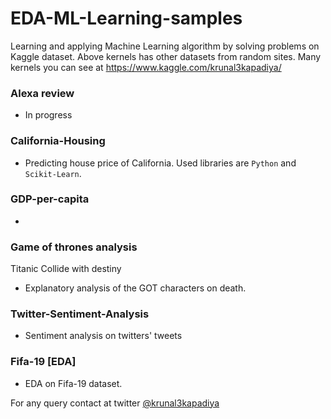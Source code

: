 # EDA-ML-Learning-samples

Learning and applying Machine Learning algorithm by solving problems on Kaggle dataset. 
Above kernels has other datasets from random sites. Many kernels you can see at https://www.kaggle.com/krunal3kapadiya/

### Alexa review
- In progress

### California-Housing
- Predicting house price of California. Used libraries are `Python` and `Scikit-Learn`.

### GDP-per-capita
- 
### Game of thrones analysis
Titanic Collide with destiny
- Explanatory analysis of the GOT characters on death.

### Twitter-Sentiment-Analysis
- Sentiment analysis on twitters' tweets

### Fifa-19 [EDA]
- EDA on Fifa-19 dataset.

For any query contact at twitter [@krunal3kapadiya](https://twitter.com/krunal3kapadiya)

